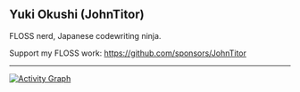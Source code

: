 ## Yuki Okushi (JohnTitor)

FLOSS nerd, Japanese codewriting ninja.

Support my FLOSS work: https://github.com/sponsors/JohnTitor

---

<a href="https://github.com/ashutosh00710/github-readme-activity-graph"><img alt="Activity Graph" src="https://activity-graph.herokuapp.com/graph?username=JohnTitor&bg_color=0D1117&color=5BCDEC&line=5BCDEC&point=FFFFFF&hide_border=true" /></a>
